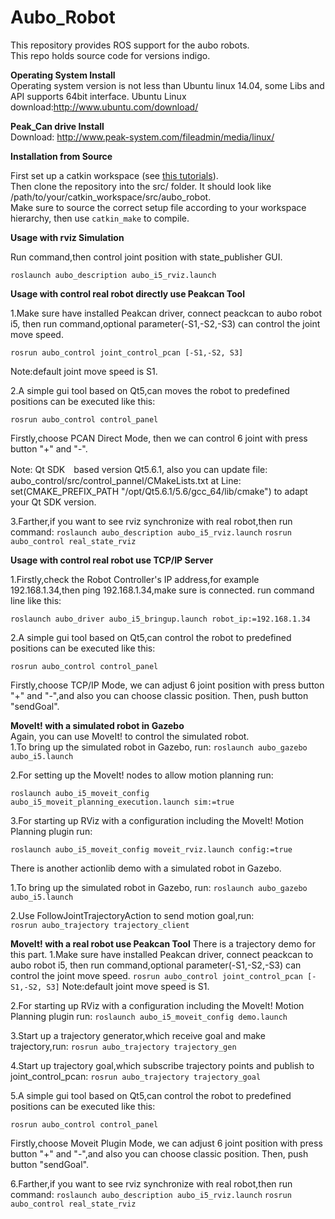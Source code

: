 Aubo_Robot
===============================================================================================

This repository provides ROS support for the aubo robots.  
This repo holds source code for versions indigo.

__Operating System Install__  
Operating system version is not less than Ubuntu linux 14.04, some Libs and API supports 64bit interface.
Ubuntu Linux download:http://www.ubuntu.com/download/

__Peak_Can drive Install__  
Download: http://www.peak-system.com/fileadmin/media/linux/


__Installation from Source__  

First set up a catkin workspace (see [this tutorials](http://wiki.ros.org/catkin/Tutorials)).  
Then clone the repository into the src/ folder. It should look like /path/to/your/catkin_workspace/src/aubo_robot.  
Make sure to source the correct setup file according to your workspace hierarchy, then use ```catkin_make``` to compile.  

__Usage with rviz Simulation__  

Run command,then control joint position with state_publisher GUI.

```roslaunch aubo_description aubo_i5_rviz.launch```


__Usage with control real robot directly use Peakcan Tool__  

1.Make sure have installed Peakcan driver, connect peackcan to aubo robot i5, then run command,optional parameter(-S1,-S2,-S3) can control the joint move speed.

```rosrun aubo_control joint_control_pcan [-S1,-S2, S3]```
  
   Note:default joint move speed is S1. 

2.A simple gui tool based on Qt5,can moves the robot to predefined positions can be executed like this:

```rosrun aubo_control control_panel```
   
   Firstly,choose PCAN Direct Mode, then we can control 6 joint with press button "+" and "-".

   Note: Qt SDK　based version Qt5.6.1, also you can update file: aubo_control/src/control_pannel/CMakeLists.txt 
       at Line: set(CMAKE_PREFIX_PATH "/opt/Qt5.6.1/5.6/gcc_64/lib/cmake") to adapt your Qt SDK version.


3.Farther,if you want to see rviz synchronize with real robot,then run command:
```roslaunch aubo_description aubo_i5_rviz.launch```
```rosrun aubo_control real_state_rviz```


__Usage with control real robot use TCP/IP Server__  

1.Firstly,check the Robot Controller's IP address,for example 192.168.1.34,then ping 192.168.1.34,make sure is connected. run command line like this:

```roslaunch aubo_driver aubo_i5_bringup.launch robot_ip:=192.168.1.34```

2.A simple gui tool based on Qt5,can control the robot to predefined positions can be executed like this:

```rosrun aubo_control control_panel```

   Firstly,choose TCP/IP Mode, we can adjust 6 joint position with press button "+" and "-",and also you can choose classic position.
   Then, push button "sendGoal".



__MoveIt! with a simulated robot in Gazebo__  
Again, you can use MoveIt! to control the simulated robot.  
1.To bring up the simulated robot in Gazebo, run:
```roslaunch aubo_gazebo aubo_i5.launch```

2.For setting up the MoveIt! nodes to allow motion planning run:

```roslaunch aubo_i5_moveit_config aubo_i5_moveit_planning_execution.launch sim:=true```

3.For starting up RViz with a configuration including the MoveIt! Motion Planning plugin run:

```roslaunch aubo_i5_moveit_config moveit_rviz.launch config:=true```


There is another actionlib demo with a simulated robot in Gazebo.

1.To bring up the simulated robot in Gazebo, run:
```roslaunch aubo_gazebo aubo_i5.launch```

2.Use FollowJointTrajectoryAction to send motion goal,run:  
```rosrun aubo_trajectory trajectory_client```




__MoveIt! with a real robot use Peakcan Tool__ 
There is a trajectory demo for this part. 
1.Make sure have installed Peakcan driver, connect peackcan to aubo robot i5, then run command,optional parameter(-S1,-S2,-S3) can control the joint move speed.
```rosrun aubo_control joint_control_pcan [-S1,-S2, S3]```
   Note:default joint move speed is S1. 

2.For starting up RViz with a configuration including the MoveIt! Motion Planning plugin run:
```roslaunch aubo_i5_moveit_config demo.launch```

3.Start up a trajectory generator,which receive goal and make trajectory,run:
```rosrun aubo_trajectory trajectory_gen```

4.Start up trajectory goal,which subscribe trajectory points and publish to joint_control_pcan:
```rosrun aubo_trajectory trajectory_goal```

5.A simple gui tool based on Qt5,can control the robot to predefined positions can be executed like this:

```rosrun aubo_control control_panel```

   Firstly,choose Moveit Plugin Mode, we can adjust 6 joint position with press button "+" and "-",and also you can choose classic position.
   Then, push button "sendGoal".

6.Farther,if you want to see rviz synchronize with real robot,then run command:
```roslaunch aubo_description aubo_i5_rviz.launch```
```rosrun aubo_control real_state_rviz```










